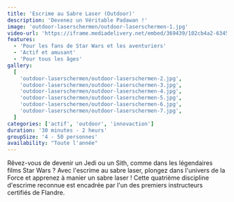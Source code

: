 ```yaml
---
title: 'Escrime au Sabre Laser (Outdoor)'
description: 'Devenez un Véritable Padawan !'
image: 'outdoor-laserschermen/outdoor-laserschermen-1.jpg'
video-url: 'https://iframe.mediadelivery.net/embed/369439/102cb4a2-6345-40dd-a2e1-37ed57c43929'
features:
  - 'Pour les fans de Star Wars et les aventuriers'
  - 'Actif et amusant'
  - 'Pour tous les âges'
gallery:
  [
    'outdoor-laserschermen/outdoor-laserschermen-2.jpg',
    'outdoor-laserschermen/outdoor-laserschermen-3.jpg',
    'outdoor-laserschermen/outdoor-laserschermen-4.jpg',
    'outdoor-laserschermen/outdoor-laserschermen-5.jpg',
    'outdoor-laserschermen/outdoor-laserschermen-6.jpg',
    'outdoor-laserschermen/outdoor-laserschermen-7.jpg',
  ]
categories: ['actif', 'outdoor', 'innovaction']
duration: '30 minutes - 2 heurs'
groupSize: '4 - 50 personnes'
availability: "Toute l'année"
---
```


Rêvez-vous de devenir un Jedi ou un Sith, comme dans les légendaires films Star Wars ? Avec l'escrime au sabre laser, plongez dans l'univers de la Force et apprenez à manier un sabre laser ! Cette quatrième discipline d'escrime reconnue est encadrée par l'un des premiers instructeurs certifiés de Flandre.
